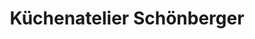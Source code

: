 ---
title: "Küchenatelier Schönberger"
url: /schmidgaden/kuechenatelier-schoenberger/
shop: Küchen
---